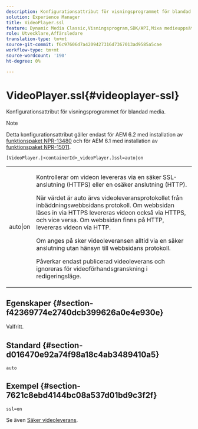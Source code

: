 ```yaml
---
description: Konfigurationsattribut för visningsprogrammet för blandad media.
solution: Experience Manager
title: VideoPlayer.ssl
feature: Dynamic Media Classic,Visningsprogram,SDK/API,Mixa medieuppsättningar
role: Utvecklare,Affärsledare
translation-type: tm+mt
source-git-commit: f6c97606d7a4209427316d7367013ad9585a5cae
workflow-type: tm+mt
source-wordcount: '190'
ht-degree: 0%

---
```



# VideoPlayer.ssl{#videoplayer-ssl}

Konfigurationsattribut för visningsprogrammet för blandad media.

>[!NOTE]
>
>Detta konfigurationsattribut gäller endast för AEM 6.2 med installation av [funktionspaket NPR-13480](https://www.adobeaemcloud.com/content/marketplace/marketplaceProxy.html?packagePath=/content/companies/public/adobe/packages/cq620/featurepack/cq-6.2.0-featurepack-13480) och för AEM 6.1 med installation av [funktionspaket NPR-15011](https://www.adobeaemcloud.com/content/marketplace/marketplaceProxy.html?packagePath=/content/companies/public/adobe/packages/cq610/featurepack/cq-6.1.0-featurepack-15011).

`[VideoPlayer.|<containerId>_videoPlayer.]ssl=auto|on`

<table id="table_C616483932C2482CA9794DDD7313FD7C"> 
 <tbody> 
  <tr> 
   <td colname="col1"> <p> <span class="codeph"> auto|on</span> </p> </td> 
   <td colname="col2"> <p> Kontrollerar om videon levereras via en säker SSL-anslutning (HTTPS) eller en osäker anslutning (HTTP). </p> <p>När värdet är <span class="codeph"> auto</span> ärvs videoleveransprotokollet från inbäddningswebbsidans protokoll. Om webbsidan läses in via HTTPS levereras videon också via HTTPS, och vice versa. Om webbsidan finns på HTTP, levereras videon via HTTP. </p> <p>Om <span class="codeph"> anges på</span> sker videoleveransen alltid via en säker anslutning utan hänsyn till webbsidans protokoll. </p> <p>Påverkar endast publicerad videoleverans och ignoreras för videoförhandsgranskning i redigeringsläge. </p> </td> 
  </tr> 
 </tbody> 
</table>

## Egenskaper {#section-f42369774e2740dcb399626a0e4e930e}

Valfritt.

## Standard {#section-d016470e92a74f98a18c4ab3489410a5}

`auto`

## Exempel {#section-7621c8ebd4144bc08a537d01bd9c3f2f}

```
ssl=on
```

<!--<a id="section_5943AC73316749C68761FF7F74DA7547"></a>-->

Se även [Säker videoleverans](../../../c-html5-s7-aem-asset-viewers/c-html5-mixedmedia-viewer-about/c-html5-mixedmedia-viewer-securevideodelivery.md#concept-4d155111df9f469aa6c6d7b41e959dcb).
